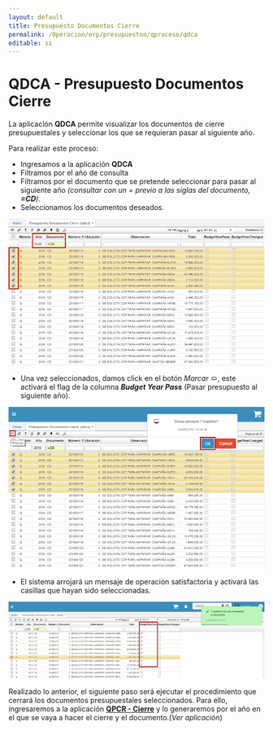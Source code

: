 ```yaml
---
layout: default
title: Presupuesto Documentos Cierre
permalink: /Operacion/erp/presupuestoo/qproceso/qdca
editable: si
---
```


# QDCA - Presupuesto Documentos Cierre

La aplicación **QDCA** permite visualizar los documentos de cierre presupuestales y seleccionar los que se requieran pasar al siguiente año.  

Para realizar este proceso:

* Ingresamos a la aplicación **QDCA**
* Filtramos por el año de consulta
* Filtramos por el documento que se pretende seleccionar para pasar al siguiente año _(consultar con un = previo a las siglas del documento, **=CD**)_.  
* Seleccionamos los documentos deseados.  

![](qdca.png)

* Una vez seleccionados, damos click en el botón _Marcar_ ![](marcar.png), este activará el flag de la columna _**Budget Year Pass**_ (Pasar presupuesto al siguiente año).  

![](qdca1.png)

* El sistema arrojará un mensaje de operación satisfactoria y activará las casillas que hayan sido seleccionadas.  

![](qdca2.png)

Realizado lo anterior, el siguiente paso será ejecutar el procedimiento que cerrará los documentos presupuestales seleccionados. Para ello, ingresaremos a la aplicación [**QPCR - Cierre**]() y lo generaremos por el año en el que se vaya a hacer el cierre y el documento.(_Ver aplicación_)  






